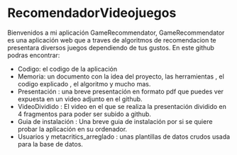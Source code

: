# RecomendadorVideojuegos

Bienvenidos a mi aplicación GameRecommendator, GameRecommendator es una aplicación web que a traves de algoritmos de recomendacion te presentara diversos juegos dependiendo de tus gustos.
En este github podras encontrar:

* Codigo: el codigo de la aplicación
* Memoria: un documento con la idea del proyecto, las herramientas , el codigo explicado , el algoritmo y mucho mas.
* Presentación : una breve presentación en formato pdf que puedes ver expuesta en un video adjunto en el github.
* VideoDividido : El video en el que se realiza la presentación dividido en 4 fragmentos para poder ser subido a github.
* Guia de instalación : Una breve guia de instalación por si se quiere probar la aplicación en su ordenador.
* Usuarios y metacritics_arreglado : unas plantillas de datos crudos usada para la base de datos.
